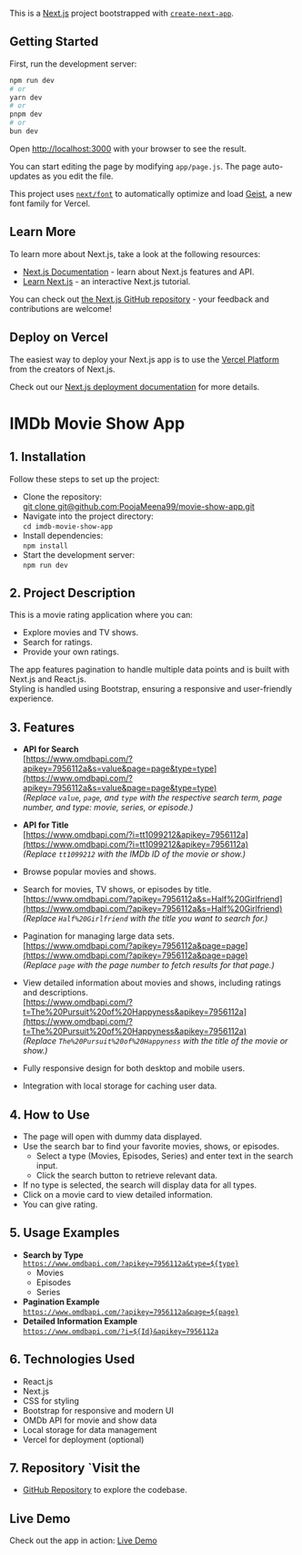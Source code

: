 This is a [Next.js](https://nextjs.org) project bootstrapped with [`create-next-app`](https://nextjs.org/docs/app/api-reference/cli/create-next-app).

## Getting Started

First, run the development server:

```bash
npm run dev
# or
yarn dev
# or
pnpm dev
# or
bun dev
```

Open [http://localhost:3000](http://localhost:3000) with your browser to see the result.

You can start editing the page by modifying `app/page.js`. The page auto-updates as you edit the file.

This project uses [`next/font`](https://nextjs.org/docs/app/building-your-application/optimizing/fonts) to automatically optimize and load [Geist](https://vercel.com/font), a new font family for Vercel.

## Learn More

To learn more about Next.js, take a look at the following resources:

- [Next.js Documentation](https://nextjs.org/docs) - learn about Next.js features and API.
- [Learn Next.js](https://nextjs.org/learn) - an interactive Next.js tutorial.

You can check out [the Next.js GitHub repository](https://github.com/vercel/next.js) - your feedback and contributions are welcome!

## Deploy on Vercel

The easiest way to deploy your Next.js app is to use the [Vercel Platform](https://vercel.com/new?utm_medium=default-template&filter=next.js&utm_source=create-next-app&utm_campaign=create-next-app-readme) from the creators of Next.js.

Check out our [Next.js deployment documentation](https://nextjs.org/docs/app/building-your-application/deploying) for more details.







<!-- INFORMATION RELATED TO THE PROJECT -->

# IMDb Movie Show App  

## 1. Installation  
   Follow these steps to set up the project:  
   - Clone the repository:  
     [git clone git@github.com:PoojaMeena99/movie-show-app.git](git@github.com:PoojaMeena99/movie-show-app.git)  
   - Navigate into the project directory:  
     `cd imdb-movie-show-app`  
   - Install dependencies:  
     `npm install`  
   - Start the development server:  
     `npm run dev`  

## 2. Project Description  
   This is a movie rating application where you can:  
   - Explore movies and TV shows.  
   - Search for ratings.  
   - Provide your own ratings.  

   The app features pagination to handle multiple data points and is built with Next.js and React.js.  
   Styling is handled using Bootstrap, ensuring a responsive and user-friendly experience.
## 3. Features  
   - **API for Search**  
     [https://www.omdbapi.com/?apikey=7956112a&s=value&page=page&type=type](https://www.omdbapi.com/?apikey=7956112a&s=value&page=page&type=type)  
     *(Replace `value`, `page`, and `type` with the respective search term, page number, and type: movie, series, or episode.)*

   - **API for Title**  
     [https://www.omdbapi.com/?i=tt1099212&apikey=7956112a](https://www.omdbapi.com/?i=tt1099212&apikey=7956112a)  
     *(Replace `tt1099212` with the IMDb ID of the movie or show.)*

   - Browse popular movies and shows.  

   - Search for movies, TV shows, or episodes by title.  
     [https://www.omdbapi.com/?apikey=7956112a&s=Half%20Girlfriend](https://www.omdbapi.com/?apikey=7956112a&s=Half%20Girlfriend)  
     *(Replace `Half%20Girlfriend` with the title you want to search for.)*

   - Pagination for managing large data sets.  
     [https://www.omdbapi.com/?apikey=7956112a&page=page](https://www.omdbapi.com/?apikey=7956112a&page=page)  
     *(Replace `page` with the page number to fetch results for that page.)*

   - View detailed information about movies and shows, including ratings and descriptions.  
     [https://www.omdbapi.com/?t=The%20Pursuit%20of%20Happyness&apikey=7956112a](https://www.omdbapi.com/?t=The%20Pursuit%20of%20Happyness&apikey=7956112a)  
     *(Replace `The%20Pursuit%20of%20Happyness` with the title of the movie or show.)*

   - Fully responsive design for both desktop and mobile users.  

   - Integration with local storage for caching user data.  

## 4. How to Use  
   - The page will open with dummy data displayed.  
   - Use the search bar to find your favorite movies, shows, or episodes.  
     - Select a type (Movies, Episodes, Series) and enter text in the search input.  
     - Click the search button to retrieve relevant data.  
   - If no type is selected, the search will display data for all types.  
   - Click on a movie card to view detailed information.
   - You can give rating.

## 5. Usage Examples  
   - **Search by Type**  
     [`https://www.omdbapi.com/?apikey=7956112a&type=${type}`](https://www.omdbapi.com/?apikey=7956112a&type=${type})  
     - Movies  
     - Episodes  
     - Series  
   - **Pagination Example**  
     [`https://www.omdbapi.com/?apikey=7956112a&page=${page}`](https://www.omdbapi.com/?apikey=7956112a&page=${page})  
   - **Detailed Information Example**  
     [`https://www.omdbapi.com/?i=${Id}&apikey=7956112a`](https://www.omdbapi.com/?i=${Id}&apikey=7956112a)  

## 6. Technologies Used  
   - React.js  
   - Next.js  
   - CSS for styling  
   - Bootstrap for responsive and modern UI  
   - OMDb API for movie and show data  
   - Local storage for data management  
   - Vercel for deployment (optional)

## 7. Repository  `Visit the 
  - [GitHub Repository](https://github.com/PoojaMeena99/movie-show-app) to explore the codebase.

## Live Demo  
Check out the app in action: [Live Demo](https://movie-show-app-sage.vercel.app)
